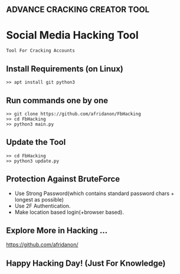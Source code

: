## ADVANCE CRACKING CREATOR TOOL

# Social Media Hacking Tool
```
Tool For Cracking Accounts
```
## Install Requirements (on Linux)
```
>> apt install git python3
```

## Run commands one by one
```
>> git clone https://github.com/afridanon/FbHacking
>> cd FbHacking
>> python3 main.py 
```
## Update the Tool
```
>> cd FbHacking
>> python3 update.py

```
## Protection Against BruteForce
* Use Strong Password(which contains standard password chars + longest as possible)
* Use 2F Authentication.
* Make location based login(+browser based).

## Explore More in Hacking ...
https://github.com/afridanon/


## Happy Hacking Day! (Just For Knowledge)